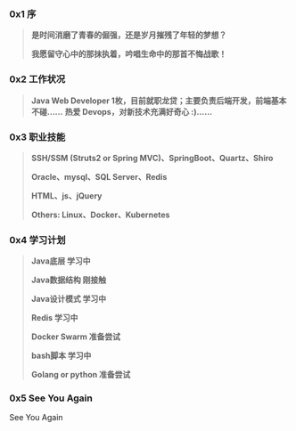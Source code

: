 ### 0x1 序

> **是时间消磨了青春的倔强，还是岁月摧残了年轻的梦想？**
>
> **我愿留守心中的那抹执着，吟唱生命中的那首不悔战歌！**

### 0x2 工作状况

> **Java Web Developer 1枚，目前就职龙贷；主要负责后端开发，前端基本不碰......**
> **热爱 Devops，对新技术充满好奇心 :)......**

### 0x3 职业技能

> **SSH/SSM (Struts2 or Spring MVC)、SpringBoot、Quartz、Shiro**
>
> **Oracle、mysql、SQL Server、Redis**
>
> **HTML、js、jQuery**
>
> **Others: Linux、Docker、Kubernetes**

### 0x4 学习计划

> **Java底层 学习中**
>  
> **Java数据结构 刚接触**
> 
> **Java设计模式 学习中**
>
> **Redis 学习中**
>
> **Docker Swarm 准备尝试**
>
> **bash脚本 学习中**
>
> **Golang or python 准备尝试**

### 0x5 See You Again

See You Again

<audio  autoplay="autoplay">
  <source src="https://cdn.oss.link/markdown/music_see_you_again.mp3" type="audio/mpeg" />
Your browser does not support the audio element.
</audio>

